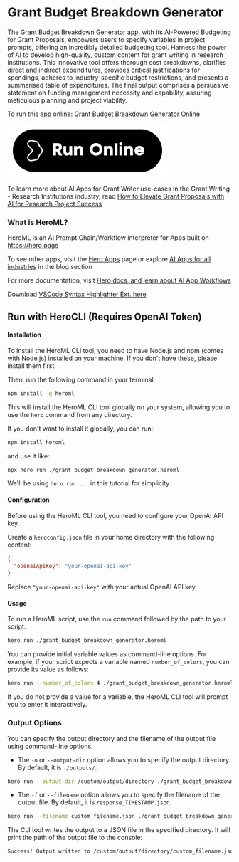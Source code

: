 # Grant Budget Breakdown Generator

The Grant Budget Breakdown Generator app, with its AI-Powered Budgeting for Grant Proposals, empowers users to specify variables in project prompts, offering an incredibly detailed budgeting tool. Harness the power of AI to develop high-quality, custom content for grant writing in research institutions. This innovative tool offers thorough cost breakdowns, clarifies direct and indirect expenditures, provides critical justifications for spendings, adheres to industry-specific budget restrictions, and presents a summarised table of expenditures. The final output comprises a persuasive statement on funding management necessity and capability, assuring meticulous planning and project viability.

To run this app online: [Grant Budget Breakdown Generator Online](https://hero.page/app/grant-budget-breakdown-generator-ai-powered-budgeting-for-grant-proposals/k6fNb6nYypPH10WULKwM)

[![Run Grant Budget Breakdown Generator Online](/assets/run.svg)](https://hero.page/app/grant-budget-breakdown-generator-ai-powered-budgeting-for-grant-proposals/k6fNb6nYypPH10WULKwM)

To learn more about AI Apps for Grant Writer use-cases in the Grant Writing - Research Institutions industry, read [How to Elevate Grant Proposals with AI for Research Project Success](https://hero.page/blog/ai/grant-writing-research-institutions/how-to-elevate-grant-proposals-with-ai-for-research-project-success/170929)

### What is HeroML?
HeroML is an AI Prompt Chain/Workflow interpreter for Apps built on https://hero.page 

To see other apps, visit the [Hero Apps](https://hero.page/apps) page or explore [AI Apps for all industries](https://hero.page/blog) in the blog section

For more documentation, visit [Hero docs, and learn about AI App Workflows](https://hero.page/tutorials/introduction-to-heroml)

Download [VSCode Syntax Highlighter Ext. here](https://marketplace.visualstudio.com/items?itemName=hero-page.heroml)

## Run with HeroCLI (Requires OpenAI Token)

#### Installation

To install the HeroML CLI tool, you need to have Node.js and npm (comes with Node.js) installed on your machine. If you don't have these, please install them first. 

Then, run the following command in your terminal:

```bash
npm install -g heroml
```

This will install the HeroML CLI tool globally on your system, allowing you to use the `hero` command from any directory.

If you don't want to install it globally, you can run:

```bash
npm install heroml
```

and use it like:

```bash
npx hero run ./grant_budget_breakdown_generator.heroml
```

We'll be using `hero run ...` in this tutorial for simplicity.

#### Configuration

Before using the HeroML CLI tool, you need to configure your OpenAI API key. 

Create a `heroconfig.json` file in your home directory with the following content:

```json
{
  "openaiApiKey": "your-openai-api-key"
}
```

Replace `"your-openai-api-key"` with your actual OpenAI API key.

#### Usage

To run a HeroML script, use the `run` command followed by the path to your script:

```bash
hero run ./grant_budget_breakdown_generator.heroml
```

You can provide initial variable values as command-line options. For example, if your script expects a variable named `number_of_colors`, you can provide its value as follows:

```bash
hero run --number_of_colors 4 ./grant_budget_breakdown_generator.heroml
```

If you do not provide a value for a variable, the HeroML CLI tool will prompt you to enter it interactively.

### Output Options

You can specify the output directory and the filename of the output file using command-line options:

- The `-o` or `--output-dir` option allows you to specify the output directory. By default, it is `./outputs/`.

```bash
hero run --output-dir /custom/output/directory ./grant_budget_breakdown_generator.heroml
```

- The `-f` or `--filename` option allows you to specify the filename of the output file. By default, it is `response_TIMESTAMP.json`.

```bash
hero run --filename custom_filename.json ./grant_budget_breakdown_generator.heroml
```

The CLI tool writes the output to a JSON file in the specified directory. It will print the path of the output file to the console:

```bash
Success! Output written to /custom/output/directory/custom_filename.json
```

